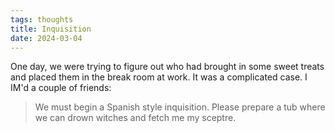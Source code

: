 ```yaml
---
tags: thoughts
title: Inquisition
date: 2024-03-04
---
```


One day, we were trying to figure out who had brought in some sweet treats and placed them in the break room at work. It was a complicated case. I IM'd a couple of friends: 

> We must begin a Spanish style inquisition. Please prepare a tub where we can drown witches and fetch me my sceptre.